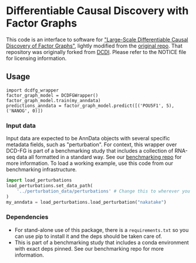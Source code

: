 # Differentiable Causal Discovery with Factor Graphs

This code is an interface to software for ["Large-Scale Differentiable Causal Discovery of Factor Graphs"](https://arxiv.org/abs/2206.07824), lightly modified from the [original repo](https://github.com/Genentech/dcdfg). That repository was originally forked from [DCDI](https://github.com/slachapelle/dcdi). Please refer to the NOTICE file for licensing information.

## Usage

    import dcdfg_wrapper
    factor_graph_model = DCDFGWrapper()
    factor_graph_model.train(my_anndata)
    predictions_anndata = factor_graph_model.predict([('POU5F1', 5), ('NANOG', 0)])
    
### Input data

Input data are expected to be AnnData objects with several specific metadata fields, such as "perturbation". For context, this wrapper over DCD-FG is part of a benchmarking study that includes a collection of RNA-seq data all formatted in a standard way. See our [benchmarking repo](https://github.com/ekernf01/perturbation_benchmarking) for more information. To load a working example, use this code from our benchmarking infrastructure. 
    
```python
import load_perturbations
load_perturbations.set_data_path(
    '../perturbation_data/perturbations' # Change this to wherever you placed our collection of perturbation data.
)
my_anndata = load_perturbations.load_perturbation("nakatake")
```

### Dependencies

- For stand-alone use of this package, there is a `requirements.txt` so you can use pip to install it and the deps should be taken care of.
- This is part of a benchmarking study that includes a conda environment with exact deps pinned. See our benchmarking repo for more information. 

